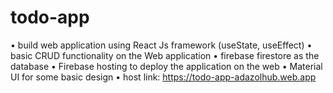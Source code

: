 # todo-app
• build web application using React Js framework (useState, useEffect)
• basic CRUD functionality on the Web application
• firebase firestore as the database
• Firebase hosting to deploy the application on the web
• Material UI for some basic design
• host link: https://todo-app-adazolhub.web.app
